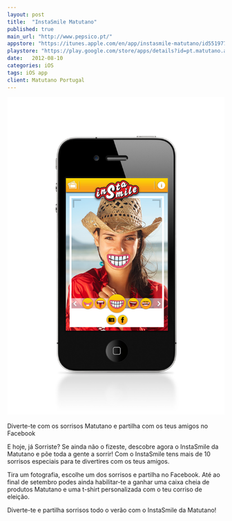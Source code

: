 ```yaml
---
layout: post
title:  "InstaSmile Matutano"
published: true
main_url: "http://www.pepsico.pt/"
appstore: "https://itunes.apple.com/en/app/instasmile-matutano/id551977541"
playstore: "https://play.google.com/store/apps/details?id=pt.matutano.android"
date:   2012-08-10
categories: iOS
tags: iOS app
client: Matutano Portugal
---
```


![](/assets/apps/iOS/InstaSmile/5.jpg)

Diverte-te com os sorrisos Matutano e partilha com os teus amigos no Facebook

E hoje, já Sorriste? Se ainda não o fizeste, descobre agora o InstaSmile da Matutano e põe toda a gente a sorrir! Com o InstaSmile tens mais de 10 sorrisos especiais para te divertires com os teus amigos.

Tira um fotografia, escolhe um dos sorrisos e partilha no Facebook. Até ao final de setembro podes ainda habilitar-te a ganhar uma caixa cheia de produtos Matutano e uma t-shirt personalizada com o teu corriso de eleição.

Diverte-te e partilha sorrisos todo o verão com o InstaSmile da Matutano!

